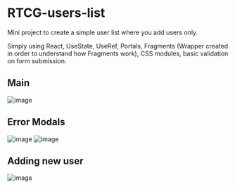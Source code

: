 # RTCG-users-list
Mini project to create a simple user list where you add users only.

Simply using React, UseState, UseRef, Portals, Fragments (Wrapper created in order to understand how Fragments work), CSS modules, basic validation on form submission.

## Main
![image](https://user-images.githubusercontent.com/61524356/130711638-775dd2f7-1b3d-4582-8d58-cd8c7c7f90fb.png)

## Error Modals

![image](https://user-images.githubusercontent.com/61524356/130711664-00278b78-85cc-4f9e-b7e2-e380cfd141c1.png)
![image](https://user-images.githubusercontent.com/61524356/130711692-699b4775-d5c9-49ec-a95f-80e72a9e25da.png)

## Adding new user
![image](https://user-images.githubusercontent.com/61524356/130711738-55936996-1ef8-4804-803a-b42151db421b.png)

